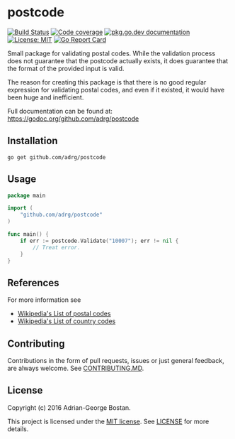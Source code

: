 postcode
========
[![Build Status](https://github.com/adrg/postcode/workflows/CI/badge.svg)](https://github.com/adrg/postcode/actions?query=workflow%3ACI)
[![Code coverage](https://codecov.io/gh/adrg/postcode/branch/master/graphs/badge.svg?branch=master)](https://codecov.io/gh/adrg/postcode)
[![pkg.go.dev documentation](https://pkg.go.dev/badge/github.com/adrg/postcode)](https://pkg.go.dev/github.com/adrg/postcode)
[![License: MIT](https://img.shields.io/badge/license-MIT-red.svg?style=flat-square)](https://opensource.org/licenses/MIT)
[![Go Report Card](https://goreportcard.com/badge/github.com/adrg/postcode)](https://goreportcard.com/report/github.com/adrg/postcode)

Small package for validating postal codes. While the validation process does
not guarantee that the postcode actually exists, it does guarantee that the
format of the provided input is valid.

The reason for creating this package is that there is no good regular
expression for validating postal codes, and even if it existed, it would have
been huge and inefficient.

Full documentation can be found at: https://godoc.org/github.com/adrg/postcode

## Installation
    go get github.com/adrg/postcode

## Usage

```go
package main

import (
	"github.com/adrg/postcode"
)

func main() {
    if err := postcode.Validate("10007"); err != nil {
        // Treat error.
    }
}
```

## References
For more information see
* [Wikipedia's List of postal codes](https://en.wikipedia.org/wiki/List_of_postal_codes)
* [Wikipedia's List of country codes](https://en.wikipedia.org/wiki/ISO_3166-1)

## Contributing

Contributions in the form of pull requests, issues or just general feedback,
are always welcome.
See [CONTRIBUTING.MD](https://github.com/adrg/postcode/blob/master/CONTRIBUTING.md).

## License
Copyright (c) 2016 Adrian-George Bostan.

This project is licensed under the [MIT license](https://opensource.org/licenses/MIT).
See [LICENSE](https://github.com/adrg/postcode/blob/master/LICENSE) for more details.
